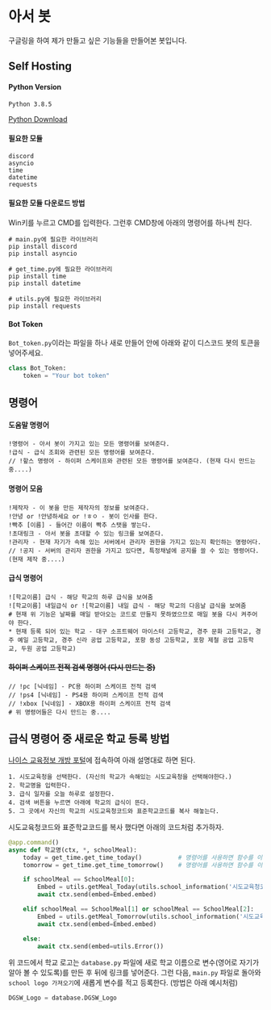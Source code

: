 # 아서 봇

구글링을 하여 제가 만들고 싶은 기능들을 만들어본 봇입니다.

## Self Hosting

#### Python Version

```Python 3.8.5```

[Python Download](https://www.python.org/downloads/)

#### 필요한 모듈

```
discord
asyncio
time
datetime
requests
```

#### 필요한 모듈 다운로드 방법

Win키를 누르고 CMD를 입력한다.
그런후 CMD창에 아래의 명령어를 하나씩 친다.
```
# main.py에 필요한 라이브러리
pip install discord
pip install asyncio

# get_time.py에 필요한 라이브러리
pip install time
pip install datetime

# utils.py에 필요한 라이브러리
pip install requests
```

#### Bot Token

`Bot_token.py`이라는 파일을 하나 새로 만들어 안에 아래와 같이 디스코드 봇의 토큰을 넣어주세요.

```python
class Bot_Token:
    token = "Your bot token"
```

## 명령어

#### 도움말 명령어
```
!명령어 - 아서 봇이 가지고 있는 모든 명령어를 보여준다.
!급식 - 급식 조회와 관련된 모든 명령어를 보여준다.
// !핲스 명령어 - 하이퍼 스케이프와 관련된 모든 명령어를 보여준다. (현재 다시 만드는 중....)
```

#### 명령어 모음
```
!제작자 - 이 봇을 만든 제작자의 정보를 보여준다.
!안녕 or !안녕하세요 or !ㅎㅇ - 봇이 인사를 한다.
!빡추 [이름] - 들어간 이름이 빡추 스탯을 쌓는다.
!초대링크 - 아서 봇을 초대할 수 있는 링크를 보여준다.
!관리자 - 현재 자기가 속해 있는 서버에서 관리자 권한을 가지고 있는지 확인하는 명령어다.
// !공지 - 서버의 관리자 권한을 가지고 있다면, 특정채널에 공지를 쓸 수 있는 명령어다. (현재 제작 중....)
```

#### 급식 명령어
```
![학교이름] 급식 - 해당 학교의 하루 급식을 보여줌
![학교이름] 내일급식 or ![학교이름] 내일 급식 - 해당 학교의 다음날 급식을 보여줌
# 현재 위 기능은 날짜를 매일 받아오는 코드로 만들지 못하였으므로 매일 봇을 다시 켜주어야 한다.
* 현재 등록 되어 있는 학교 - 대구 소프트웨어 마이스터 고등학교, 경주 문화 고등학교, 경주 예일 고등학교, 경주 신라 공업 고등학교, 포항 동성 고등학교, 포항 제철 공업 고등학교, 두원 공업 고등학교)
```

#### ~~하이퍼 스케이프 전적 검색 명령어 (다시 만드는 중)~~
```
// !pc [닉네임] - PC용 하이퍼 스케이프 전적 검색
// !ps4 [닉네임] - PS4용 하이퍼 스케이프 전적 검색
// !xbox [닉네임] - XBOX용 하이퍼 스케이프 전적 검색
# 위 명령어들은 다시 만드는 중....
```

## 급식 명령어 중 새로운 학교 등록 방법
[나이스 교육정보 개방 포털](https://open.neis.go.kr/portal/data/service/selectServicePage.do?page=1&rows=10&sortColumn=&sortDirection=&infId=OPEN17320190722180924242823&infSeq=1)에 접속하여 아래 설명대로 하면 된다.

```
1. 시도교육청을 선택한다. (자신의 학교가 속해있는 시도교육청을 선택해야한다.)
2. 학교명을 입력한다.
3. 급식 일자를 오늘 하루로 설정한다.
4. 검색 버튼을 누르면 아래에 학교의 급식이 뜬다.
5. 그 곳에서 자신의 학교의 시도교육청코드와 표준학교코드를 복사 해놓는다.
```
시도교육청코드와 표준학교코드를 복사 했다면 아래의 코드처럼 추가하자.
```python
@app.command()
async def 학교명(ctx, *, schoolMeal):
    today = get_time.get_time_today()          # 명령어를 사용하면 함수를 이용하여 현재 날짜을 가져옴
    tomorrow = get_time.get_time_tomorrow()    # 명령어를 사용하면 함수를 이용하여 내일 날짜을 가져옴

    if schoolMeal == SchoolMeal[0]:
        Embed = utils.getMeal_Today(utils.school_information('시도교육청코드', '표준학교코드', today), 학교 로고 변수 명, '학교 이름')
        await ctx.send(embed=Embed.embed)

    elif schoolMeal == SchoolMeal[1] or schoolMeal == SchoolMeal[2]:
        Embed = utils.getMeal_Tomorrow(utils.school_information('시도교육청코드', '표준학교코드', tomorrow), 학교 로고 변수 명, '학교 이름')
        await ctx.send(embed=Embed.embed)

    else:
        await ctx.send(embed=utils.Error())
```
위 코드에서 학교 로고는 ``database.py`` 파일에 새로 학교 이름으로 변수(영어로 자기가 알아 볼 수 있도록)를 만든 후 뒤에 링크를 넣어준다.
그런 다음, ``main.py`` 파일로 돌아와 ``school logo 가져오기``에 새롭게 변수를 적고 등록한다. (방법은 아래 예시처럼)

```python
DGSW_Logo = database.DGSW_Logo
```